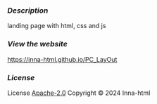 ### ***Description***

landing page with html, css and js

### ***View the website***

https://inna-html.github.io/PC_LayOut

### ***License***

License [Apache-2.0](https://www.apache.org/licenses/LICENSE-2.0) Copyright © 2024 Inna-html
